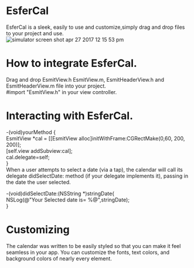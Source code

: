 # EsferCal  
EsferCal is a sleek, easily to use and customize,simply drag and drop files to your project and use.  
![simulator screen shot apr 27 2017 12 15 53 pm](https://cloud.githubusercontent.com/assets/4947148/25478612/7df620f2-2b5f-11e7-8d9a-c7761204e350.png)
# How to integrate EsferCal.  
Drag and drop EsmitView.h EsmitView.m, EsmitHeaderView.h and EsmitHeaderView.m file into your project.  
#import "EsmitView.h" in your view controller.  
# Interacting with EsferCal.  

-(void)yourMethod {  
  EsmitView *cal = [[EsmitView alloc]initWithFrame:CGRectMake(0,60, 200, 200)];  
    [self.view addSubview:cal];  
    cal.delegate=self;  
}  
When a user attempts to select a date (via a tap), the calendar will call its delegate didSelectDate: method (if your delegate implements it), passing in the date the user selected.   

-(void)didSelectDate:(NSString *)stringDate{  
    NSLog(@"Your Selected date is= %@",stringDate);  
} 

# Customizing
The calendar was written to be easily styled so that you can make it feel seamless in your app. You can customize the fonts, text colors, and background colors of nearly every element.

